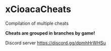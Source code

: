 # xCioacaCheats
Compilation of multiple cheats

**Cheats are grouped in branches by game!**

Discord server https://discord.gg/dpmhHrWHSu

